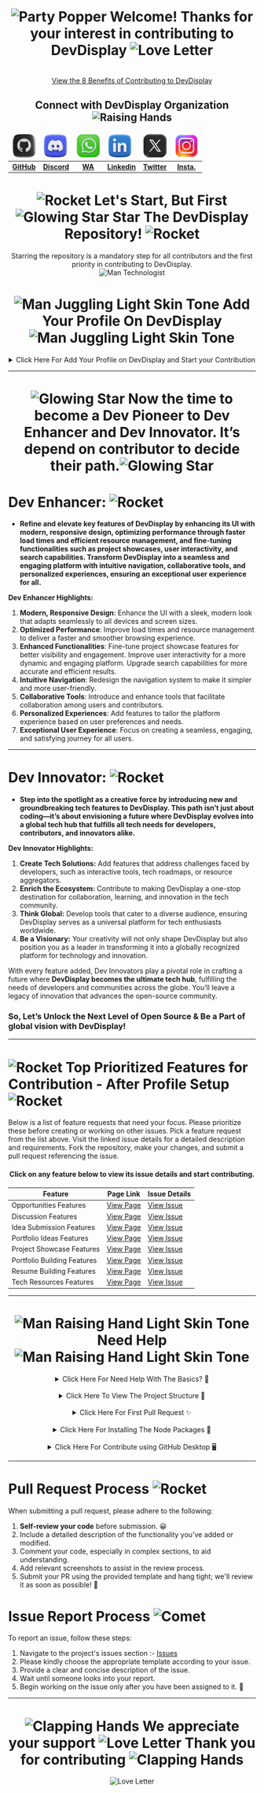 <h1 align="center"><img src="https://raw.githubusercontent.com/Tarikul-Islam-Anik/Animated-Fluent-Emojis/master/Emojis/Activities/Party%20Popper.png" alt="Party Popper" width="25" height="25" /> Welcome! Thanks for your interest in contributing to DevDisplay <img src="https://raw.githubusercontent.com/Tarikul-Islam-Anik/Animated-Fluent-Emojis/master/Emojis/Smilies/Love%20Letter.png" alt="Love Letter" width="25" height="25" /></h1><br>

<div align="center">
<a href="https://drive.google.com/file/d/17Wh9xxN_SIeEVcejoSN7K7tUhWXPvSxR/view?usp=sharing" target="_blank" rel="noreferrer">View the 8 Benefits of Contributing to DevDisplay</a></div>

<div align="center">
  <h2>Connect with DevDisplay Organization <img src="https://raw.githubusercontent.com/Tarikul-Islam-Anik/Telegram-Animated-Emojis/main/People/Raising%20Hands.webp" alt="Raising Hands" width="25" height="25" /></h2>
</div>

<table align="center">
     <thead>
         <tr>
            <td><img src="/public/assets/SocialLogo/GitHub.png" alt="Discord Logo" width="50"></td>
            <td><img src="/public/assets/SocialLogo/Discord.png" alt="Discord Logo" width="50"></td>
            <td><img src="/public/assets/SocialLogo/WhatsApp.png" alt="WhatsApp Logo" width="50"></td>
            <td><img src="/public/assets/SocialLogo/Linkedin.webp" alt="Linkedin Logo" width="50"></td>
            <td><img src="/public/assets/SocialLogo/X.png" alt="Twitter Logo" width="50"></td>
            <td><img src="/public/assets/SocialLogo/Instagram.png" alt="Instagram Logo" width="50"></td>
        </tr>
    </thead>
     <tbody align="center">
        <tr border: 2px;>
            <td><b><a href="https://github.com/devdisplay"> GitHub </a></b></td>
            <td><b><a href="https://discord.gg/chyt2UgTv5"> Discord </a></b></td>
            <td><b><a href="https://chat.whatsapp.com/Dcl21sgGDIpHURESSuH0p4"> WA </a></b></td>
            <td><b><a href="https://www.linkedin.com/company/devdisplay/"> Linkedin </a></b></td>
            <td><b><a href="https://x.com/devdisplay_"> Twitter </a></b></td>
            <td><b><a href="https://www.instagram.com/devdisplay/"> Insta. </a></b></td>
        </tr>
     </tbody>
</table>
  
<div align="center"><h1><img src="https://raw.githubusercontent.com/Tarikul-Islam-Anik/Telegram-Animated-Emojis/main/Travel%20and%20Places/Rocket.webp" alt="Rocket" width="25" height="25" /> Let's Start, But First <img src="https://raw.githubusercontent.com/Tarikul-Islam-Anik/Animated-Fluent-Emojis/master/Emojis/Travel%20and%20places/Glowing%20Star.png" alt="Glowing Star" width="25" height="25" /> Star The DevDisplay Repository! <img src="https://raw.githubusercontent.com/Tarikul-Islam-Anik/Telegram-Animated-Emojis/main/Travel%20and%20Places/Rocket.webp" alt="Rocket" width="25" height="25" /></h1>
Starring the repository is a mandatory step for all contributors and the first priority in contributing to DevDisplay.<br>
<img src="https://raw.githubusercontent.com/Tarikul-Islam-Anik/Telegram-Animated-Emojis/main/People/Man%20Technologist.webp" alt="Man Technologist" width="75" height="75" />
</div>

<h1 align="center"><img src="https://raw.githubusercontent.com/Tarikul-Islam-Anik/Animated-Fluent-Emojis/master/Emojis/People%20with%20activities/Man%20Juggling%20Light%20Skin%20Tone.png" alt="Man Juggling Light Skin Tone" width="25" height="25" /> Add Your Profile On DevDisplay <img src="https://raw.githubusercontent.com/Tarikul-Islam-Anik/Animated-Fluent-Emojis/master/Emojis/People%20with%20activities/Man%20Juggling%20Light%20Skin%20Tone.png" alt="Man Juggling Light Skin Tone" width="25" height="25" /></h1>

<details>
    <summary align="center"> Click Here For Add Your Profile on DevDisplay and Start your Contribution</summary>

<h3 align="center">Steps to Add Your Profile<img src="https://raw.githubusercontent.com/Tarikul-Islam-Anik/Animated-Fluent-Emojis/master/Emojis/Hand%20gestures/Backhand%20Index%20Pointing%20Down.png" alt="Backhand Index Pointing Down" width="25" height="25" /></h3>

1. **Fork the repository:** To create a copy of the repository in your GitHub account, click on the "Fork" button in the top right corner of the project repository page.

2. **Navigate** to the **`public/data`** folder in your project directory.

3. **Create a new JSON file** named **`your_github_username.json`** (replace your_github_username with your actual GitHub username). Open the file you just created.

4. **Add** the following JSON object, replacing the placeholder values with your own details:

   ```json
   {
     "name": "Your Name",
     "location": "Your Location",
     "bio": "Your Bio should be 20-30 words not more than that",
     "avatar": "https://github.com/your-github-username.png",
     "portfolio": "Your Portfolio URL or Github URL",
     "skills": ["Your Skill 1", "Your Skill 2", "..."],
     "social": {
       "GitHub": "https://github.com/your-github-username",
       "Twitter": "https://twitter.com/your-twitter-username",
       "LinkedIn": "https://www.linkedin.com/in/your-linkedin-username",
       "Instagram": "https://www.instagram.com/your-instgram-username",
       "Email": "your-email-id"
     }
   }
   ```

5. **Save** the **`your_github_username.json`** file.

6. **Navigate** to the **`src`** folder in your project directory. Open the **`ProfilesList.json`** file.

7. **Add your JSON filename** (your_github_username.json) to the array of filenames in the ProfileList.json file, like this:

   ```json
   ["filename1.json", "filename2.json", "filename3.json", "your_github_username.json"]
   ```

8. **Save** the **`ProfileLists.json`** file.

9. **Contribute** Follow this 👇🏻:
   <img src="./public/How to contribute.png"/>

10. **Wait for review and merge:** Wait for the project maintainers to review and merge your changes.

11. **Need help?** You can take help from the video tutorial here:  
    📹 [How to Add Your Profile on DevDisplay](https://youtu.be/DAjartal2kQ)

<h3 align="center">Once your changes are merged <img src="https://raw.githubusercontent.com/Tarikul-Islam-Anik/Animated-Fluent-Emojis/master/Emojis/Activities/Party%20Popper.png" alt="Party Popper" width="25" height="25" /> Your profile will be displayed on the project's website and you will receive a Dev Pioneer Badge via email also a personalized appreciation post will be shared on LinkedIn and Twitter through DevDisplay's official social media handles.</h3><hr>
</div>
</details>
<hr>
<h1 align="center"> <img src="https://raw.githubusercontent.com/Tarikul-Islam-Anik/Animated-Fluent-Emojis/master/Emojis/Travel%20and%20places/Glowing%20Star.png" alt="Glowing Star" width="25" height="25" /> Now the time to become a Dev Pioneer to Dev Enhancer and Dev Innovator. It’s depend on contributor to decide their path.<img src="https://raw.githubusercontent.com/Tarikul-Islam-Anik/Animated-Fluent-Emojis/master/Emojis/Travel%20and%20places/Glowing%20Star.png" alt="Glowing Star" width="25" height="25" /></h1>

# Dev Enhancer: <img src="https://raw.githubusercontent.com/Tarikul-Islam-Anik/Telegram-Animated-Emojis/main/Travel%20and%20Places/Rocket.webp" alt="Rocket" width="25" height="25" />

- **Refine and elevate key features of DevDisplay by enhancing its UI with modern, responsive design, optimizing performance through faster load times and efficient resource management, and fine-tuning functionalities such as project showcases, user interactivity, and search capabilities. Transform DevDisplay into a seamless and engaging platform with intuitive navigation, collaborative tools, and personalized experiences, ensuring an exceptional user experience for all.**

**Dev Enhancer Highlights:**

1. **Modern, Responsive Design**: Enhance the UI with a sleek, modern look that adapts seamlessly to all devices and screen sizes.
2. **Optimized Performance**: Improve load times and resource management to deliver a faster and smoother browsing experience.
3. **Enhanced Functionalities**: Fine-tune project showcase features for better visibility and engagement. Improve user interactivity for a more dynamic and engaging platform. Upgrade search capabilities for more accurate and efficient results.
4. **Intuitive Navigation**: Redesign the navigation system to make it simpler and more user-friendly.
5. **Collaborative Tools**: Introduce and enhance tools that facilitate collaboration among users and contributors.
6. **Personalized Experiences**: Add features to tailor the platform experience based on user preferences and needs.
7. **Exceptional User Experience**: Focus on creating a seamless, engaging, and satisfying journey for all users.

---

# Dev Innovator: <img src="https://raw.githubusercontent.com/Tarikul-Islam-Anik/Telegram-Animated-Emojis/main/Travel%20and%20Places/Rocket.webp" alt="Rocket" width="25" height="25" />

- **Step into the spotlight as a creative force by introducing **new and groundbreaking tech features** to DevDisplay. This path isn’t just about coding—it’s about envisioning a future where DevDisplay evolves into a **global tech hub** that fulfills all tech needs for developers, contributors, and innovators alike.**

**Dev Innovator Highlights:**

1. **Create Tech Solutions:** Add features that address challenges faced by developers, such as interactive tools, tech roadmaps, or resource aggregators.
2. **Enrich the Ecosystem:** Contribute to making DevDisplay a one-stop destination for collaboration, learning, and innovation in the tech community.
3. **Think Global:** Develop tools that cater to a diverse audience, ensuring DevDisplay serves as a universal platform for tech enthusiasts worldwide.
4. **Be a Visionary:** Your creativity will not only shape DevDisplay but also position you as a leader in transforming it into a globally recognized platform for technology and innovation.

With every feature added, Dev Innovators play a pivotal role in crafting a future where **DevDisplay becomes the ultimate tech hub**, fulfilling the needs of developers and communities across the globe. You’ll leave a legacy of innovation that advances the open-source community.

### **So, Let’s Unlock the Next Level of Open Source & Be a Part of global vision with DevDisplay!**

<hr

<div align="center"><h1><img src="https://raw.githubusercontent.com/Tarikul-Islam-Anik/Telegram-Animated-Emojis/main/Travel%20and%20Places/Rocket.webp" alt="Rocket" width="25" height="25" /> Top Prioritized Features for Contribution - After Profile Setup <img src="https://raw.githubusercontent.com/Tarikul-Islam-Anik/Telegram-Animated-Emojis/main/Travel%20and%20Places/Rocket.webp" alt="Rocket" width="25" height="25" /></h1>
Below is a list of feature requests that need your focus. Please prioritize these before creating or working on other issues. Pick a feature request from the list above. Visit the linked issue details for a detailed description and requirements. Fork the repository, make your changes, and submit a pull request referencing the issue.

<h4 align="center">Click on any feature below to view its issue details and start contributing.</h4></div>
<div align="center">

| Feature                     | Page Link                                                | Issue Details                                                                     |
| --------------------------- | -------------------------------------------------------- | --------------------------------------------------------------------------------- |
| Opportunities Features      | [View Page](https://www.devdisplay.org/opportunities)    | [View Issue](https://github.com/codeaashu/DevDisplay/issues/607#issue-2758514564) |
| Discussion Features         | [View Page](https://www.devdisplay.org/Discussions)      | [View Issue](https://github.com/codeaashu/DevDisplay/issues/606#issue-2758477478) |
| Idea Submission Features    | [View Page](https://www.devdisplay.org/IdeaSubmission)   | [View Issue](https://github.com/codeaashu/DevDisplay/issues/605#issue-2758476487) |
| Portfolio Ideas Features    | [View Page](https://www.devdisplay.org/PortfolioIdeas)   | [View Issue](https://github.com/codeaashu/DevDisplay/issues/604#issue-2758475020) |
| Project Showcase Features   | [View Page](https://www.devdisplay.org/ProjectShowcase)  | [View Issue](https://github.com/codeaashu/DevDisplay/issues/603#issue-2758471902) |
| Portfolio Building Features | [View Page](https://www.devdisplay.org/PortfolioBuilder) | [View Issue](https://github.com/codeaashu/DevDisplay/issues/602#issue-2758470667) |
| Resume Building Features    | [View Page](https://www.devdisplay.org/ResumeBuilder)    | [View Issue](https://github.com/codeaashu/DevDisplay/issues/601#issue-2758467731) |
| Tech Resources Features     | [View Page](https://www.devdisplay.org/Resources)        | [View Issue](https://github.com/codeaashu/DevDisplay/issues/600#issue-2758465270) |

</div>

---

<h1 align="center"><img src="https://raw.githubusercontent.com/Tarikul-Islam-Anik/Animated-Fluent-Emojis/master/Emojis/People%20with%20activities/Man%20Raising%20Hand%20Light%20Skin%20Tone.png" alt="Man Raising Hand Light Skin Tone" width="25" height="25" /> Need Help <img src="https://raw.githubusercontent.com/Tarikul-Islam-Anik/Animated-Fluent-Emojis/master/Emojis/People%20with%20activities/Man%20Raising%20Hand%20Light%20Skin%20Tone.png" alt="Man Raising Hand Light Skin Tone" width="25" height="25" /></h1>
<details>
    <summary align="center"> Click Here For Need Help With The Basics? 🤔</summary>

If you're new to Git and GitHub, no worries! Here are some useful resources:

- [Forking a Repository](https://help.github.com/en/github/getting-started-with-github/fork-a-repo)
- [Cloning a Repository](https://help.github.com/en/desktop/contributing-to-projects/creating-an-issue-or-pull-request)
- [How to Create a Pull Request](https://opensource.com/article/19/7/create-pull-request-github)
- [Getting Started with Git and GitHub](https://towardsdatascience.com/getting-started-with-git-and-github-6fcd0f2d4ac6)
- [Learn GitHub from Scratch](https://docs.github.com/en/get-started/start-your-journey/git-and-github-learning-resources)

<hr>
</details>
<br>
<details>
    <summary align="center"> Click Here To View The Project Structure 📂</summary>

```bash
DEVDISPLAY/
├── .github/                  # GitHub-related configurations such as workflows, issue templates, etc
│
├── .husky/                   # Some pre-committed files
│
├── dist/                     # Stylesheet file is included here
│
├── public/                   # Contains images and the index.html file
│
├── src/                      # Contains javascript files and stylesheet files
│
├── .gitignore
│
├── .prettierrc.json
│
├── CODE_OF_CONDUCT.md        # Some rules for the contributors
│
├── CONTRIBUTING.md           # Instructions for the contributors
│
├── LICENSE                   # A permission to do something
│
├── package-lock.json
├──
├── package.json
├──
├── README.md                 # Some instructions related to the contributions
├──
├── tailwind.config.js
```

<hr>
</details>
<br>
<details>
    <summary align="center"> Click Here For First Pull Request ✨</summary>

1. **Star this repository**
   Click on the top right corner marked as **Stars** at last.

2. **Fork this repository**
   Click on the top right corner marked as **Fork** at second last.

3. **Clone the forked repository**

```bash
git clone https://github.com/<your-github-username>/DevDisplay.git
```

4. **Navigate to the project directory**

```bash
cd DevDisplay
```

5. **Create a new branch**

```bash
git checkout -b <your_branch_name>
```

6. **To make changes**

```bash
git add .
```

7. **Now to commit**

```bash
git commit -m "add comment according to your changes or addition of features inside this"
```

8. **Push your local commits to the remote repository**

```bash
git push -u origin <your_branch_name>
```

9. **Create a Pull Request**

10. **Congratulations! 🎉 you've made your contribution**
<hr>
</details>
<br>
<details>
    <summary align="center"> Click Here For Installing The Node Packages 📩</summary>

11. **Install dependencies**

Time to gather our supplies! Navigate to the project folder in your terminal and install the dependencies with these magical incantations:

```bash
npm install
```

2. **Launch the Application**

Ready to unveil your creation? Use this command to start the application:

```bash
npm start
```

3. **Test Your Changes**

Before you reveal your wizardry, ensure everything works like a charm. Run the tests with this enchantment:

```bash
npm test
```

<hr>
</details>
<br>
<details>
    <summary align="center"> Click Here For Contribute using GitHub Desktop 🖥️</summary>

1. **Open GitHub Desktop:**
   Launch GitHub Desktop and log in to your GitHub account if you haven't already.

2. **Clone the Repository:**

- If you haven't cloned the project repository yet, you can do so by clicking on the "File" menu and selecting "Clone Repository."
- Choose the project repository from the list of repositories on GitHub and clone it to your local machine.

  3.**Switch to the Correct Branch:**

- Ensure you are on the branch that you want to submit a pull request for.
- If you need to switch branches, you can do so by clicking on the "Current Branch" dropdown menu and selecting the desired branch.

4. **Make Changes:**

- Make your changes to the code or files in the repository using your preferred code editor.

5. **Commit Changes:**

- In GitHub Desktop, you'll see a list of the files you've changed. Check the box next to each file you want to include in the commit.
- Enter a summary and description for your changes in the "Summary" and "Description" fields, respectively. Click the "Commit to <branch-name>" button to commit your changes to the local branch.

6. **Push Changes to GitHub:**

- After committing your changes, click the "Push origin" button in the top right corner of GitHub Desktop to push your changes to your forked repository on GitHub.

7. **Create a Pull Request:**

- Go to the GitHub website and navigate to your fork of the project repository.
- You should see a button to "Compare & pull request" between your fork and the original repository. Click on it.

8. **Review and Submit:**

- On the pull request page, review your changes and add any additional information, such as a title and description, that you want to include with your pull request.
- Once you're satisfied, click the "Create pull request" button to submit your pull request.

9. **Wait for Review:**
Your pull request will now be available for review by the project maintainers. They may provide feedback or ask for changes before merging your pull request into the main branch of the project repository.
<hr>
</details> 
<hr>

# Pull Request Process <img src="https://raw.githubusercontent.com/Tarikul-Islam-Anik/Telegram-Animated-Emojis/main/Travel%20and%20Places/Rocket.webp" alt="Rocket" width="25" height="25" />

When submitting a pull request, please adhere to the following:

1. **Self-review your code** before submission. 😀
2. Include a detailed description of the functionality you’ve added or modified.
3. Comment your code, especially in complex sections, to aid understanding.
4. Add relevant screenshots to assist in the review process.
5. Submit your PR using the provided template and hang tight; we'll review it as soon as possible! 🚀
</hr>

# Issue Report Process <img src="https://raw.githubusercontent.com/Tarikul-Islam-Anik/Animated-Fluent-Emojis/master/Emojis/Travel%20and%20places/Comet.png" alt="Comet" width="25" height="25" />

To report an issue, follow these steps:

1. Navigate to the project's issues section :- [Issues](https://github.com/codeaashu/DevDisplay/issues/new/choose)
2. Please kindly choose the appropriate template according to your issue.
3. Provide a clear and concise description of the issue.
4. Wait until someone looks into your report.
5. Begin working on the issue only after you have been assigned to it. 🚀
<hr>

<h1 align="center"><img src="https://raw.githubusercontent.com/Tarikul-Islam-Anik/Animated-Fluent-Emojis/master/Emojis/Hand%20gestures/Clapping%20Hands.png" alt="Clapping Hands" width="25" height="25" /> We appreciate your support <img src="https://raw.githubusercontent.com/Tarikul-Islam-Anik/Animated-Fluent-Emojis/master/Emojis/Smilies/Love%20Letter.png" alt="Love Letter" width="25" height="25" /> Thank you for contributing <img src="https://raw.githubusercontent.com/Tarikul-Islam-Anik/Animated-Fluent-Emojis/master/Emojis/Hand%20gestures/Clapping%20Hands.png" alt="Clapping Hands" width="25" height="25" /></h1>

<div align="center"><img src="https://raw.githubusercontent.com/Tarikul-Islam-Anik/Animated-Fluent-Emojis/master/Emojis/Smilies/Love%20Letter.png" alt="Love Letter" width="150" height="150" /></div>
